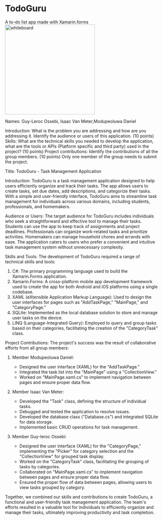 # TodoGuru
A to-do list app made with Xamarin.forms
<img width="295" alt="whiteboard" src="https://github.com/isa4ac/TodoGuru/assets/126127721/c9410600-a29f-4bcd-b042-b47e77e4b614">

Names: Guy-Leroc Ossebi, Isaac Van Meter,Modupeoluwa Daniel

Introduction: What is the problem you are addressing and how are you addressing it. Identify the audience or users of this application. (10 points)
Skills: What are the technical skills you needed to develop the application, what are the tools or APIs (Platform specific and third party) used in the project? (10 points)
Project contributions: Identify the contributions of all the group members. (10 points)
Only one member of the group needs to submit the project.

Title: TodoGuru - Task Management Application

Introduction:
TodoGuru is a task management application designed to help users efficiently organize and track their tasks. The app allows users to create tasks, set due dates, add descriptions, and categorize their tasks. With a simple and user-friendly interface, TodoGuru aims to streamline task management for individuals across various domains, including students, professionals, and homemakers.

Audience or Users:
The target audience for TodoGuru includes individuals who seek a straightforward and effective tool to manage their tasks. Students can use the app to keep track of assignments and project deadlines. Professionals can organize work-related tasks and prioritize activities. Homemakers can manage household chores and errands with ease. The application caters to users who prefer a convenient and intuitive task management system without unnecessary complexity.

Skills and Tools:
The development of TodoGuru required a range of technical skills and tools:
1. C#: The primary programming language used to build the Xamarin.Forms application.
2. Xamarin.Forms: A cross-platform mobile app development framework used to create the app for both Android and iOS platforms using a single codebase.
3. XAML (eXtensible Application Markup Language): Used to design the user interfaces for pages such as "AddTaskPage," "MainPage," and "CategoryPage."
4. SQLite: Implemented as the local database solution to store and manage user tasks on the device.
5. LINQ (Language-Integrated Query): Employed to query and group tasks based on their categories, facilitating the creation of the "CategoryTask" class.

Project Contributions:
The project's success was the result of collaborative efforts from all group members:
1. Member Modupeoluwa Daniel:
   - Designed the user interface (XAML) for the "AddTaskPage."
   - Integrated the task list into the "MainPage" using a "CollectionView."
   - Worked on "MainPage.xaml.cs" to implement navigation between pages and ensure proper data flow.

2. Member Isaac Van Meter:
   - Developed the "Task" class, defining the structure of individual tasks.
   - Debugged and tested the application to resolve issues.
   - Developed the database class ("Database.cs") and integrated SQLite for data storage.
   - Implemented basic CRUD operations for task management.

3. Member Guy-leroc Ossebi:
   - Designed the user interface (XAML) for the "CategoryPage," implementing the "Picker" for category selection and the "CollectionView" for grouped task display.
   - Worked on the "CategoryTask" class, facilitating the grouping of tasks by categories.
   - Collaborated on "MainPage.xaml.cs" to implement navigation between pages and ensure proper data flow.
   - Ensured the proper flow of data between pages, allowing users to view tasks grouped by category.

Together, we combined our skills and contributions to create TodoGuru, a functional and user-friendly task management application. The team's efforts resulted in a valuable tool for individuals to efficiently organize and manage their tasks, ultimately improving productivity and task completion.

